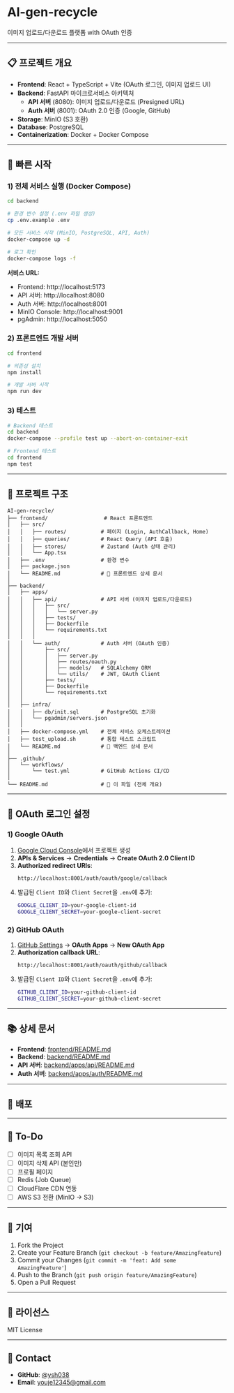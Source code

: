 # AI-gen-recycle

이미지 업로드/다운로드 플랫폼 with OAuth 인증

---

## 📋 프로젝트 개요

- **Frontend**: React + TypeScript + Vite (OAuth 로그인, 이미지 업로드 UI)
- **Backend**: FastAPI 마이크로서비스 아키텍처
  - **API 서버** (8080): 이미지 업로드/다운로드 (Presigned URL)
  - **Auth 서버** (8001): OAuth 2.0 인증 (Google, GitHub)
- **Storage**: MinIO (S3 호환)
- **Database**: PostgreSQL
- **Containerization**: Docker + Docker Compose

---

## 🚀 빠른 시작

### 1) 전체 서비스 실행 (Docker Compose)

```bash
cd backend

# 환경 변수 설정 (.env 파일 생성)
cp .env.example .env

# 모든 서비스 시작 (MinIO, PostgreSQL, API, Auth)
docker-compose up -d

# 로그 확인
docker-compose logs -f
```

**서비스 URL:**
- Frontend: http://localhost:5173
- API 서버: http://localhost:8080
- Auth 서버: http://localhost:8001
- MinIO Console: http://localhost:9001
- pgAdmin: http://localhost:5050

### 2) 프론트엔드 개발 서버

```bash
cd frontend

# 의존성 설치
npm install

# 개발 서버 시작
npm run dev
```

### 3) 테스트

```bash
# Backend 테스트
cd backend
docker-compose --profile test up --abort-on-container-exit

# Frontend 테스트
cd frontend
npm test
```

---

## 📁 프로젝트 구조

```text
AI-gen-recycle/
├── frontend/                  # React 프론트엔드
│   ├── src/
│   │   ├── routes/           # 페이지 (Login, AuthCallback, Home)
│   │   ├── queries/          # React Query (API 호출)
│   │   ├── stores/           # Zustand (Auth 상태 관리)
│   │   └── App.tsx
│   ├── .env                  # 환경 변수
│   ├── package.json
│   └── README.md             # 📘 프론트엔드 상세 문서
│
├── backend/
│   ├── apps/
│   │   ├── api/              # API 서버 (이미지 업로드/다운로드)
│   │   │   ├── src/
│   │   │   │   └── server.py
│   │   │   ├── tests/
│   │   │   ├── Dockerfile
│   │   │   └── requirements.txt
│   │   │
│   │   └── auth/             # Auth 서버 (OAuth 인증)
│   │       ├── src/
│   │       │   ├── server.py
│   │       │   ├── routes/oauth.py
│   │       │   ├── models/   # SQLAlchemy ORM
│   │       │   └── utils/    # JWT, OAuth Client
│   │       ├── tests/
│   │       ├── Dockerfile
│   │       └── requirements.txt
│   │
│   ├── infra/
│   │   ├── db/init.sql       # PostgreSQL 초기화
│   │   └── pgadmin/servers.json
│   │
│   ├── docker-compose.yml    # 전체 서비스 오케스트레이션
│   ├── test_upload.sh        # 통합 테스트 스크립트
│   └── README.md             # 📘 백엔드 상세 문서
│
├── .github/
│   └── workflows/
│       └── test.yml          # GitHub Actions CI/CD
│
└── README.md                 # 📘 이 파일 (전체 개요)
```

---

## 🔑 OAuth 로그인 설정

### 1) Google OAuth

1. [Google Cloud Console](https://console.cloud.google.com/)에서 프로젝트 생성
2. **APIs & Services** → **Credentials** → **Create OAuth 2.0 Client ID**
3. **Authorized redirect URIs**:
   ```
   http://localhost:8001/auth/oauth/google/callback
   ```
4. 발급된 `Client ID`와 `Client Secret`을 `.env`에 추가:
   ```bash
   GOOGLE_CLIENT_ID=your-google-client-id
   GOOGLE_CLIENT_SECRET=your-google-client-secret
   ```

### 2) GitHub OAuth

1. [GitHub Settings](https://github.com/settings/developers) → **OAuth Apps** → **New OAuth App**
2. **Authorization callback URL**:
   ```
   http://localhost:8001/auth/oauth/github/callback
   ```
3. 발급된 `Client ID`와 `Client Secret`을 `.env`에 추가:
   ```bash
   GITHUB_CLIENT_ID=your-github-client-id
   GITHUB_CLIENT_SECRET=your-github-client-secret
   ```

---

## 📚 상세 문서

- **Frontend**: [frontend/README.md](frontend/README.md)
- **Backend**: [backend/README.md](backend/README.md)
- **API 서버**: [backend/apps/api/README.md](backend/apps/api/README.md)
- **Auth 서버**: [backend/apps/auth/README.md](backend/apps/auth/README.md)

---

## 🚀 배포

---

## 📝 To-Do

- [ ] 이미지 목록 조회 API
- [ ] 이미지 삭제 API (본인만)
- [ ] 프로필 페이지
- [ ] Redis (Job Queue)
- [ ] CloudFlare CDN 연동
- [ ] AWS S3 전환 (MinIO → S3)

---

## 🤝 기여

1. Fork the Project
2. Create your Feature Branch (`git checkout -b feature/AmazingFeature`)
3. Commit your Changes (`git commit -m 'feat: Add some AmazingFeature'`)
4. Push to the Branch (`git push origin feature/AmazingFeature`)
5. Open a Pull Request

---

## 📄 라이선스

MIT License

---

## 👤 Contact

- **GitHub**: [@ysh038](https://github.com/ysh038)
- **Email**: youje12345@gmail.com